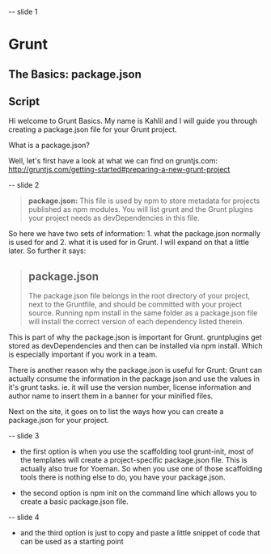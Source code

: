 -- slide 1

# Grunt
## The Basics: package.json

## Script

Hi welcome to Grunt Basics. My name is Kahlil and I will guide you through creating a package.json file for your Grunt project.

What is a package.json?

Well, let's first have a look at what we can find on gruntjs.com: http://gruntjs.com/getting-started#preparing-a-new-grunt-project

-- slide 2

> **package.json:** This file is used by npm to store metadata for
> projects published as npm modules. You will list grunt and the
> Grunt plugins your project needs as devDependencies in this file.

So here we have two sets of information: 1. what the package.json normally is used for and 2. what it is used for in Grunt.
I will expand on that a little later. So further it says:


> ## package.json
> The package.json file belongs in the root directory of your project,
> next to the Gruntfile, and should be committed with your project
> source. Running npm install in the same folder as a package.json
> file will install the correct version of each dependency listed
> therein.

This is part of why the package.json is important for Grunt. gruntplugins get stored as devDependencies and then can be installed via npm install. Which is especially important if you work in a team.

There is another reason why the package.json is useful for Grunt: Grunt can actually consume the information in the package json and use the values in it's grunt tasks. ie. it will use the version number, license information and author name to insert them in a banner for your minified files.

Next on the site, it goes on to list the ways how you can create a package.json for your project.

-- slide 3

* the first option is when you use the scaffolding tool grunt-init, most of the templates will create a project-specific package.json file. This is actually also true for Yoeman. So when you use one of those scaffolding tools there is nothing else to do, you have your package.json.

* the second option is npm init on the command line which allows you to create a basic package.json file.

-- slide 4

* and the third option is just to copy and paste a little snippet of code that can be used as a starting point














